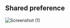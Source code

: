 ## Shared preference

![Screenshot (1)](https://user-images.githubusercontent.com/65711565/205825347-18d4587f-5e67-4bf5-bbd3-8ff8ba5e4172.png)
